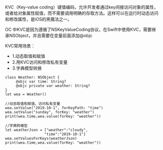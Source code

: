 KVC（Key-value coding）键值编码，允许开发者通过key间接访问对象的属性，或者给对象属性赋值，而不需要调用明确的存取方法。这样可以在运行时动态访问和修改属性，是iOS的黑魔法之一。

OC 中KVC是因为遵循了NSKeyValueCoding协议，在Swift中使用KVC，需要继承NSObject，并且需要在变量前面添加@objc

KVC常用场景：
* 1.动态取值和赋值 
* 2.用KVC访问和修改私有变量
* 3.字典模型转换

```
class Weather: NSObject {
     @objc var time: String?
     @objc private var weather: String?
}
let wea = Weather()

//动态取值和赋值，访问私有变量
wea.setValue("2019-10-1", forKeyPath: "time")
wea.setValue("sunday", forKey: "weather")
print(wea.time,wea.value(forKey: "weather"))

//字典转模型
let weatherJson = ["weather":"cloudy",
                  "time":"2019-10-1"]
wea.setValuesForKeys(weatherJson)
print(wea.time,wea.value(forKey: "weather"))
```
